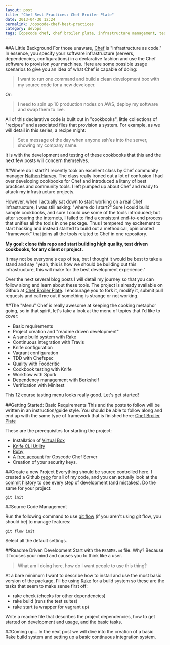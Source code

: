 ```yaml
---
layout: post
title: "Chef Best Practices: Chef Broiler Plate"
date: 2013-04-30 12:24
permalink: /opscode-chef-best-practices
category: devops
tags: [opscode chef, chef broiler plate, infrastructure management, test driven development, virtual machine]
---
```

##A Little Background
For those unaware, [Chef](http://www.opscode.com/chef/) is "infrastructure as code." In essence, you specify your software infrastructure (servers, dependencies, configurations) in a declarative fashion and use the Chef software to provision your machines. Here are some possible usage scenarios to give you an idea of what Chef is capable of doing:

> I want to run one command and build a clean development box with my source code for a new developer.

Or:

> I need to spin up 10 production nodes on AWS, deploy my software and swap them to live.

All of this declarative code is built out in "cookbooks", little collections of "recipes" and associated files that provision a system. For example, as we will detail in this series, a recipe might:

> Set a message of the day when anyone ssh'es into the server, showing my company name.

It is with the development and testing of these cookbooks that this and the next few posts will concern themselves.

##Where do I start?
I recently took an excellent class by Chef community manager [Nathen Harvey](http://www.nathenharvey.com/). The class really ironed out a lot of confusion I had over developing cookbooks for Chef and introduced a litany of best practices and community tools. I left pumped up about Chef and ready to attack my infrastructure projects.

However, when I actually sat down to start working on a real Chef infrastructure, I was still asking: "where do I start?" Sure I could build sample cookbooks, and sure I could use some of the tools introduced; but after scouring the internets, I failed to find a consistent end-to-end process that unifies all the tools in one package. Thus I tempered my excitement to start hacking and instead started to build out a methodical, opinionated "framework" that joins all the tools related to Chef in one repository.

**My goal: clone this repo and start building high quality, test driven cookbooks, for any client or project.**

It may not be everyone's cup of tea, but I thought it would be best to take a stand and say "yeah, this is how we should be building out this infrastructure, this will make for the best development experience."

Over the next several blog posts I will detail my journey so that you can follow along and learn about these tools. The project is already available on Github at [Chef Broiler Plate](https://github.com/jasonrobertfox/chef-broiler-plate). I encourage you to fork it, modify it, submit pull requests and call me out if something is strange or not working.

##The "Menu"
Chef is really awesome at keeping the cooking metaphor going, so in that spirit, let's take a look at the menu of topics that I'd like to cover:

- Basic requirements
- Project creation and "readme driven development"
- A sane build system with Rake
- Continuous integration with Travis
- Knife configuration
- Vagrant configuration
- TDD with Chefspec
- Quality with Foodcritic
- Cookbook testing with Knife
- Workflow with Spork
- Dependency management with Berkshelf
- Verification with Minitest

This 12 course tasting menu looks really good. Let's get started!

##Getting Started: Basic Requirements
This and the posts to follow will be written in an instruction/guide style. You should be able to follow along and end up with the same type of framework that is finished here: [Chef Broiler Plate](https://github.com/jasonrobertfox/chef-broiler-plate)

These are the prerequisites for starting the project:

- Installation of [Virtual Box](https://www.virtualbox.org/)
- [Knife CLI Utility](http://docs.opscode.com/install_workstation.html)
- [Ruby](http://www.ruby-lang.org/en/)
- A [free account](https://community.opscode.com/users/new) for Opscode Chef Server
- Creation of your security keys.

##Create a new Project
Everything should be source controlled here. I created a Github [repo](https://github.com/jasonrobertfox/chef-broiler-plate) for all of my code, and you can actually look at the [commit history](https://github.com/jasonrobertfox/chef-broiler-plate/commits/develop) to see every step of development (and mistakes). Do the same for your project:

    git init

##Source Code Management

Run the following command to use [git flow](https://github.com/nvie/gitflow) (if you aren't using git flow, you should be) to manage features:

    git flow init

Select all the default settings.

##Readme Driven Development
Start with the `README.md` file. Why? Because it focuses your mind and causes you to think like a user.

> What am I doing here, how do I want people to use this thing?

At a bare minimum I want to describe how to install and use the most basic version of the package, I'll be using [Rake](http://rake.rubyforge.org/) for a build system so these are the tasks that seem to make sense first off:

- rake check (checks for other dependencies)
- rake build (runs the test suites)
- rake start (a wrapper for vagrant up)

Write a readme file that describes the project dependencies, how to get started on development and usage, and the basic tasks.

##Coming up…
In the next post we will dive into the creation of a basic Rake build system and setting up a basic continuous integration system.




